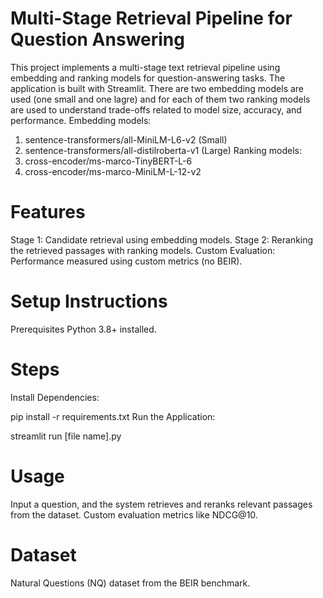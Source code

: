 # Multi-Stage Retrieval Pipeline for Question Answering
This project implements a multi-stage text retrieval pipeline using embedding and ranking models for question-answering tasks. The application is built with Streamlit.
There are two embedding models are used (one small and one lagre) and for each of them two ranking models are used to understand trade-offs related to model size, accuracy, and performance.
Embedding models:
1) sentence-transformers/all-MiniLM-L6-v2 (Small)
2) sentence-transformers/all-distilroberta-v1 (Large)
Ranking models:
1) cross-encoder/ms-marco-TinyBERT-L-6 
2) cross-encoder/ms-marco-MiniLM-L-12-v2

# Features
Stage 1: Candidate retrieval using embedding models.
Stage 2: Reranking the retrieved passages with ranking models.
Custom Evaluation: Performance measured using custom metrics (no BEIR).
# Setup Instructions
Prerequisites
Python 3.8+ installed.

# Steps
Install Dependencies:

pip install -r requirements.txt
Run the Application:

streamlit run [file name].py
# Usage
Input a question, and the system retrieves and reranks relevant passages from the dataset.
Custom evaluation metrics like NDCG@10.
# Dataset
Natural Questions (NQ) dataset from the BEIR benchmark.
